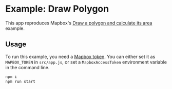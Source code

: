 # Example: Draw Polygon

This app reproduces Mapbox's [Draw a polygon and calculate its area](https://docs.mapbox.com/mapbox-gl-js/example/mapbox-gl-draw/) example.

## Usage

To run this example, you need a [Mapbox token](http://visgl.github.io/react-map-gl/docs/get-started/mapbox-tokens). You can either set it as `MAPBOX_TOKEN` in `src/app.js`, or set a `MapboxAccessToken` environment variable in the command line.

```bash
npm i
npm run start
```
